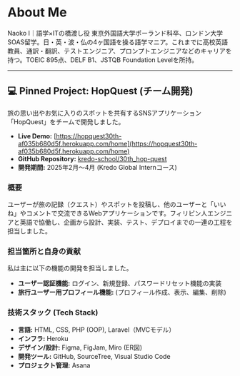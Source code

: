 # About Me
Naoko I｜語学×ITの橋渡し役
 東京外国語大学ポーランド科卒、ロンドン大学SOAS留学。日・英・波・仏の4ヶ国語を操る語学マニア。これまでに高校英語教員、通訳・翻訳、テストエンジニア、プロンプトエンジニアなどのキャリアを持つ。TOEIC 895点、DELF B1、JSTQB Foundation Levelを所持。

---

## 💻 Pinned Project: HopQuest (チーム開発)

旅の思い出やお気に入りのスポットを共有するSNSアプリケーション「HopQuest」をチームで開発しました。

- **Live Demo:** [https://hopquest30th-af035b680d5f.herokuapp.com/home](https://hopquest30th-af035b680d5f.herokuapp.com/home)
- **GitHub Repository:** [kredo-school/30th_hop-quest](https://github.com/kredo-school/30th_hop-quest)
- **開発期間:** 2025年2月〜4月 (Kredo Global Internコース)

### 概要
ユーザーが旅の記録（クエスト）やスポットを投稿し、他のユーザーと「いいね」やコメントで交流できるWebアプリケーションです。フィリピン人エンジニアと英語で協働し、企画から設計、実装、テスト、デプロイまでの一連の工程を担当しました。

### 担当箇所と自身の貢献
私は主に以下の機能の開発を担当しました。
- **ユーザー認証機能:** ログイン、新規登録、パスワードリセット機能の実装
- **旅行ユーザー用プロフィール機能:** (プロフィール作成、表示、編集、削除)

### 技術スタック (Tech Stack)
- **言語:** HTML, CSS, PHP (OOP), Laravel（MVCモデル）
- **インフラ:** Heroku
- **デザイン/設計:** Figma, FigJam, Miro (ER図)
- **開発ツール:** GitHub, SourceTree, Visual Studio Code
- **プロジェクト管理:** Asana

